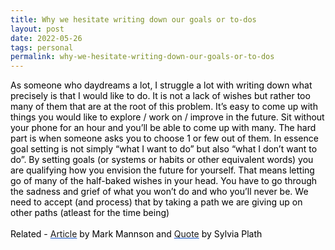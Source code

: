 ```yaml
---
title: Why we hesitate writing down our goals or to-dos
layout: post
date: 2022-05-26
tags: personal
permalink: why-we-hesitate-writing-down-our-goals-or-to-dos
---
```

<p class="body"><span style="color: rgb(0, 0, 0);  font-weight: 400">As someone who daydreams a lot, I struggle a lot with writing down what precisely is that I would like to do. It is not a lack of wishes but rather too many of them that are at the root of this problem. It’s easy to come up with things you would like to explore / work on / improve in the future. Sit without your phone for an hour and you’ll be able to come up with many. The hard part is when someone asks you to choose 1 or few out of them. In essence goal setting is not simply “what I want to do” but also “what I don’t want to do”. By setting goals (or systems or habits or other equivalent words) you are qualifying how you envision the future for yourself. That means letting go of many of the half-baked wishes in your head. You have to go through the sadness and grief of what you won’t do and who you’ll never be. We need to accept (and process) that by taking a path we are giving up on other paths (atleast for the time being)</span><br><span><br></span><span style="color: rgb(0, 0, 0);  font-weight: 400">Related - </span><span style="color: rgb(17, 85, 204);  font-weight: 400"><u><a target="_blank" href="https://markmanson.net/you-cant-have-it-all" style="text-decoration: none">Article</a></u></span><span style="color: rgb(0, 0, 0);  font-weight: 400"> by Mark Mannson and </span><span style="color: rgb(17, 85, 204);  font-weight: 400"><u><a target="_blank" href="https://www.goodreads.com/quotes/7511-i-saw-my-life-branching-out-before-me-like-the" style="text-decoration: none">Quote</a></u></span><span style="color: rgb(0, 0, 0);  font-weight: 400"> by Sylvia Plath</span></p>